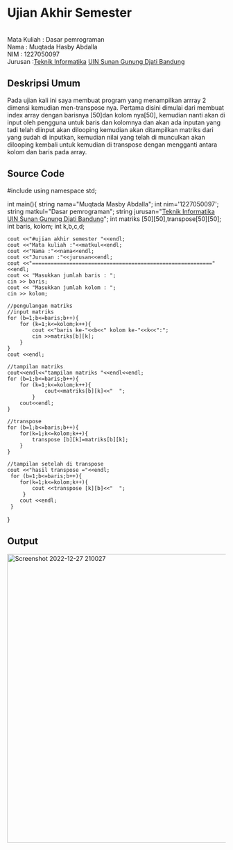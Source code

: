 # Ujian Akhir Semester 
<br>Mata Kuliah 	: Dasar pemrograman 
<br>Nama		      : Muqtada Hasby Abdalla
<br>NIM		        :	1227050097
<br>Jurusan		    :[Teknik Informatika](http://if.uinsgd.ac.id/) [UIN Sunan Gunung Djati Bandung](https://uinsgd.ac.id/) 

## Deskripsi Umum
Pada ujian kali ini saya membuat program yang menampilkan arrray 2 dimensi kemudian men-transpose nya. Pertama disini dimulai dari membuat index array dengan barisnya [50]dan kolom nya[50], kemudian nanti akan di input oleh pengguna untuk baris dan kolomnya 
dan akan ada inputan yang tadi telah diinput akan dilooping kemudian akan ditampilkan matriks dari yang sudah di inputkan, kemudian nilai yang telah di munculkan akan dilooping kembali untuk kemudian di transpose dengan mengganti antara kolom dan baris pada array.
## Source Code
#include <iostream>
using namespace std;

int main(){
	string nama="Muqtada Masby Abdalla";
	int nim='1227050097';
	string matkul="Dasar pemrograman";
	string jurusan="[Teknik Informatika](http://if.uinsgd.ac.id/) [UIN Sunan Gunung Djati Bandung](https://uinsgd.ac.id/)";
	int matriks [50][50],transpose[50][50];
	int baris, kolom;
	int k,b,c,d;
	
	cout <<"#ujian akhir semester "<<endl;
	cout <<"Mata kuliah :"<<matkul<<endl;
	cout <<"Nama :"<<nama<<endl;
	cout <<"Jurusan :"<<jurusan<<endl;
	cout <<"=========================================================="<<endl;
	cout << "Masukkan jumlah baris : ";
	cin >> baris;
    cout << "Masukkan jumlah kolom : ";
    cin >> kolom;
    
    //pengulangan matriks
    //input matriks
    for (b=1;b<=baris;b++){
    	for (k=1;k<=kolom;k++){
    		cout <<"baris ke-"<<b<<" kolom ke-"<<k<<":";
    		cin >>matriks[b][k];
		}
	}
	cout <<endl;
	
	//tampilan matriks
	cout<<endl<<"tampilan matriks "<<endl<<endl;
    for (b=1;b<=baris;b++){ 
        for (k=1;k<=kolom;k++){ 
                cout<<matriks[b][k]<<"  ";
            }
        cout<<endl;
    }
    
	//transpose 
	for (b=1;b<=baris;b++){
		for(k=1;k<=kolom;k++){
			transpose [b][k]=matriks[b][k];
		}
	}
	
	//tampilan setelah di transpose 
	cout <<"hasil transpose ="<<endl;
	 for (b=1;b<=baris;b++){
	 	for(k=1;k<=kolom;k++){
	 		cout <<transpose [k][b]<<"  ";
		 }
		cout <<endl;
	 }
	
}
## Output
  <img width="665" alt="Screenshot 2022-12-27 210027" src="https://user-images.githubusercontent.com/118992045/209677381-873cbb91-cb19-4a37-8130-574681ba2ccd.png">
